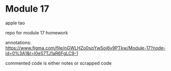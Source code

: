 # Module 17

apple tao

 repo for module 17 homework

annotations: https://www.figma.com/file/nGWLHZo0sqYwSoj6v9PTkw/Module-17?node-id=0%3A1&t=I0e57TJ1aR6FgLC9-1

commented code is either notes or scrapped code
